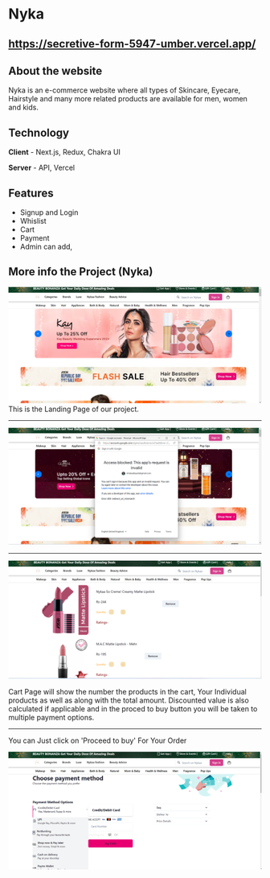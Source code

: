 

# Nyka

##  https://secretive-form-5947-umber.vercel.app/

## About the website

Nyka is an e-commerce website where all types of Skincare, Eyecare, Hairstyle and many more related products are available for men, women and kids.

## Technology
**Client** - Next.js, Redux, Chakra UI

**Server** - API, Vercel


## Features
- Signup and Login
- Whislist
- Cart 
- Payment
- Admin can add,

## More info the Project (Nyka)

![Nyka_LandingPage](./image/landing-nyka.png)
This is the Landing Page of our project. 

***********************************************************************************************************************************************************************

![Nyka_Login_Signup](./image/login-nyka.png)

***********************************************************************************************************************************************************************

![cartPage](./image/cart-nyka.png)

Cart Page will show the number the products in the cart, Your Individual products as well as along with the total amount. Discounted value is also calculated if applicable and in the proced to buy button you will be taken to multiple payment options.

***********************************************************************************************************************************************************************

You can Just click on 'Proceed to buy' For Your Order


![Pament Option](./image/payment-nyka.png)

